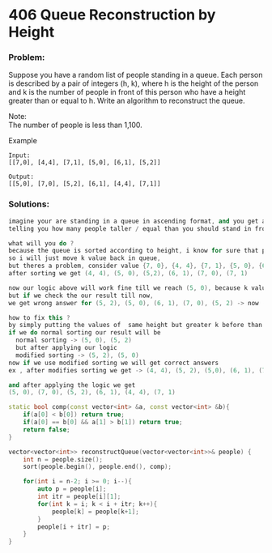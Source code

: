 # 406 Queue Reconstruction by Height

### Problem:

Suppose you have a random list of people standing in a queue. Each person is described by a pair of integers \(h, k\), where h is the height of the person and k is the number of people in front of this person who have a height greater than or equal to h. Write an algorithm to reconstruct the queue.

Note:  
The number of people is less than 1,100.

Example

```
Input:
[[7,0], [4,4], [7,1], [5,0], [6,1], [5,2]]

Output:
[[5,0], [7,0], [5,2], [6,1], [4,4], [7,1]]
```

### Solutions:

```cpp
imagine your are standing in a queue in ascending format, and you get a card,
telling you how many people taller / equal than you should stand in front of you.

what will you do ?
because the queue is sorted according to height, i know for sure that people behind me are taller than me,
so i will just move k value back in queue,
but theres a problem, consider value {7, 0}, {4, 4}, {7, 1}, {5, 0}, {6, 1}, {5, 2}
after sorting we get (4, 4), (5, 0), (5,2), (6, 1), (7, 0), (7, 1)

now our logic above will work fine till we reach (5, 0), because k value is 0, we wont move it,
but if we check the our result till now,
we get wrong answer for (5, 2), (5, 0), (6, 1), (7, 0), (5, 2) -> now (5, 2) comes before 3 elements >= then itself,

how to fix this ?
by simply putting the values of  same height but greater k before than the lesser one, ex ->
if we do normal sorting our result will be 
  normal sorting -> (5, 0), (5, 2)
  but after applying our logic
  modified sorting -> (5, 2), (5, 0)
now if we use modified sorting we will get correct answers
ex , after modifies sorting we get -> (4, 4), (5, 2), (5,0), (6, 1), (7, 0), (7, 1)

and after applying the logic we get
(5, 0), (7, 0), (5, 2), (6, 1), (4, 4), (7, 1)

static bool comp(const vector<int> &a, const vector<int> &b){
	if(a[0] < b[0])	return true;
	if(a[0] == b[0] && a[1] > b[1])	return true;
	return false;
}

vector<vector<int>> reconstructQueue(vector<vector<int>>& people) {
	int n = people.size();
	sort(people.begin(), people.end(), comp);

	for(int i = n-2; i >= 0; i--){
		auto p = people[i];
		int itr = people[i][1];
		for(int k = i; k < i + itr; k++){
			people[k] = people[k+1];
		}
		people[i + itr] = p;
	}
}
```

```java

```

```java

```



